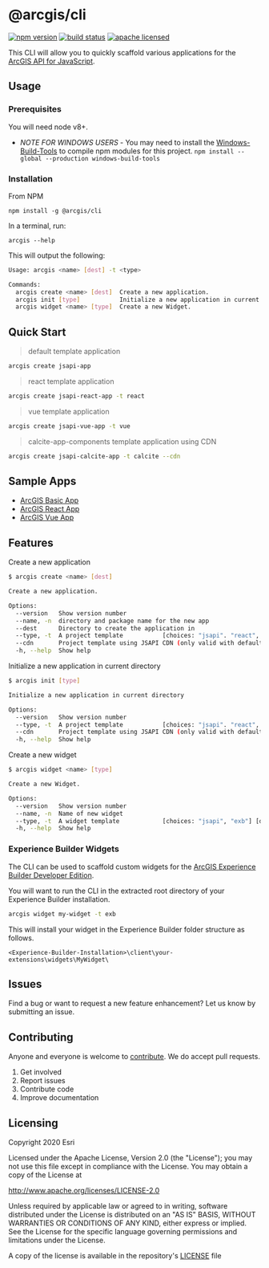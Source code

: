 # @arcgis/cli

[![npm version][npm-img]][npm-url]
[![build status][travis-img]][travis-url]
[![apache licensed](https://img.shields.io/badge/license-Apache%202.0-orange.svg?style=flat-square)](https://raw.githubusercontent.com/Esri/arcgis-js-cli/master/LICENSE)

[npm-img]: https://img.shields.io/npm/v/@arcgis/cli.svg?style=flat-square
[npm-url]: https://www.npmjs.com/package/@arcgis/cli
[travis-img]: https://img.shields.io/travis/Esri/arcgis-js-cli/master.svg?style=flat-square
[travis-url]: https://travis-ci.org/Esri/arcgis-js-cli

This CLI will allow you to quickly scaffold various applications for the [ArcGIS API for JavaScript](https://developers.arcgis.com/javascript/).

## Usage

### Prerequisites

You will need node v8+.

* _NOTE FOR WINDOWS USERS_ - You may need to install the [Windows-Build-Tools](https://github.com/felixrieseberg/windows-build-tools) to compile npm modules for this project. `npm install --global --production windows-build-tools`

### Installation

From NPM

`npm install -g @arcgis/cli`

In a terminal, run: 

`arcgis --help`

This will output the following: 

```sh
Usage: arcgis <name> [dest] -t <type>

Commands:
  arcgis create <name> [dest]  Create a new application.
  arcgis init [type]           Initialize a new application in current directory
  arcgis widget <name> [type]  Create a new Widget.
```

## Quick Start

> default template application
```sh
arcgis create jsapi-app
```

> react template application
```sh
arcgis create jsapi-react-app -t react
```

> vue template application
```sh
arcgis create jsapi-vue-app -t vue
```

> calcite-app-components template application using CDN
```sh
arcgis create jsapi-calcite-app -t calcite --cdn
```

## Sample Apps

* [ArcGIS Basic App](https://jsapi-basic-416.surge.sh/)
* [ArcGIS React App](https://jsapi-react-416.surge.sh/)
* [ArcGIS Vue App](https://jsapi-vue-416.surge.sh/)


## Features


Create a new application

```sh
$ arcgis create <name> [dest]

Create a new application.

Options:
  --version   Show version number                                      [boolean]
  --name, -n  directory and package name for the new app
  --dest      Directory to create the application in                                     [default: <name>]
  --type, -t  A project template           [choices: "jsapi". "react", "vue", "calcite"] [default: "jsapi"]
  --cdn       Project template using JSAPI CDN (only valid with default or calcite)      [default: false]
  -h, --help  Show help                                                [boolean]

```

Initialize a new application in current directory

```sh
$ arcgis init [type]

Initialize a new application in current directory

Options:
  --version   Show version number                                      [boolean]
  --type, -t  A project template           [choices: "jsapi". "react", "vue", "calcite"] [default: "jsapi"]
  --cdn       Project template using JSAPI CDN (only valid with default or calcite)      [default: false]
  -h, --help  Show help                                                [boolean]
```

Create a new widget

```sh
$ arcgis widget <name> [type]

Create a new Widget.

Options:
  --version   Show version number                                      [boolean]
  --name, -n  Name of new widget
  --type, -t  A widget template            [choices: "jsapi", "exb"] [default: "jsapi"]
  -h, --help  Show help                                                [boolean]
```

### Experience Builder Widgets

The CLI can be used to scaffold custom widgets for the [ArcGIS Experience Builder Developer Edition](https://www.esri.com/en-us/arcgis/products/arcgis-experience-builder/overview).

You will want to run the CLI in the extracted root directory of your Experience Builder installation.

```sh
arcgis widget my-widget -t exb
```

This will install your widget in the Experience Builder folder structure as follows.

```
<Experience-Builder-Installation>\client\your-extensions\widgets\MyWidget\
```

## Issues
Find a bug or want to request a new feature enhancement?  Let us know by submitting an issue.

## Contributing
Anyone and everyone is welcome to [contribute](CONTRIBUTING.md). We do accept pull requests.

1. Get involved
2. Report issues
3. Contribute code
4. Improve documentation

## Licensing
Copyright 2020 Esri

Licensed under the Apache License, Version 2.0 (the "License"); you may not use this file except in compliance with the License. You may obtain a copy of the License at

http://www.apache.org/licenses/LICENSE-2.0

Unless required by applicable law or agreed to in writing, software distributed under the License is distributed on an "AS IS" BASIS, WITHOUT WARRANTIES OR CONDITIONS OF ANY KIND, either express or implied. See the License for the specific language governing permissions and limitations under the License.

A copy of the license is available in the repository's [LICENSE](./LICENSE) file

